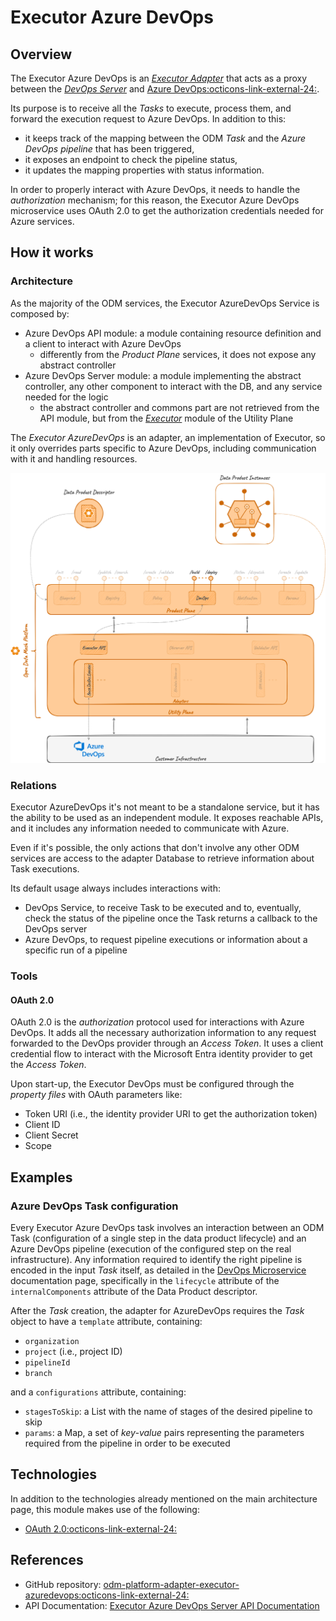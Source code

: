 # Executor Azure DevOps

## Overview

The Executor Azure DevOps is an [_Executor Adapter_](../index.md) that acts as a proxy between the [_DevOps Server_](../../../product-plane/devops.md) and <a href="https://azure.microsoft.com/en-us/products/devops/" target="_blank">Azure DevOps:octicons-link-external-24:</a>.

Its purpose is to receive all the _Tasks_ to execute, process them, and forward the execution request to Azure DevOps. In addition to this:

* it keeps track of the mapping between the ODM _Task_ and the _Azure DevOps pipeline_ that has been triggered,
* it exposes an endpoint to check the pipeline status,
* it updates the mapping properties with status information.

In order to properly interact with Azure DevOps, it needs to handle the _authorization_ mechanism; for this reason, the Executor Azure DevOps microservice uses OAuth 2.0 to get the authorization credentials needed for Azure services.


## How it works

### Architecture
As the majority of the ODM services, the Executor AzureDevOps Service is composed by:

* Azure DevOps API module: a module containing resource definition and a client to interact with Azure DevOps
    * differently from the _Product Plane_ services, it does not expose any abstract controller
* Azure DevOps Server module: a module implementing the abstract controller, any other component to interact with the DB, and any service needed for the logic
    * the abstract controller and commons part are not retrieved from the API module, but from the [_Executor_](../index.md) module of the Utility Plane

The _Executor AzureDevOps_ is an adapter, an implementation of Executor,
so it only overrides parts specific to Azure DevOps, including communication with it and handling resources.

![Executor-AzureDevOps-diagram](../../../../images/architecture/utility-plane/executor/adapters/executor_azuredevops_architecture.png)

### Relations
Executor AzureDevOps it's not meant to be a standalone service,
but it has the ability to be used as an independent module.
It exposes reachable APIs, and it includes any information needed to communicate with Azure.

Even if it's possible, the only actions that don't involve any other ODM services are access to the adapter Database 
to retrieve information about Task executions.

Its default usage always includes interactions with:
* DevOps Service, to receive Task to be executed and to, eventually, check the status of the pipeline once the Task returns a callback to the DevOps server
* Azure DevOps, to request pipeline executions or information about a specific run of a pipeline

### Tools

#### OAuth 2.0

OAuth 2.0 is the _authorization_ protocol used for interactions with Azure DevOps. It adds all the necessary authorization information to any request forwarded to the DevOps provider through an _Access Token_. It uses a client credential flow to interact with the Microsoft Entra identity provider to get the _Access Token_. 

Upon start-up, the Executor DevOps must be configured through the _property files_ with OAuth parameters like:

* Token URI (i.e., the identity provider URI to get the authorization token)
* Client ID
* Client Secret
* Scope

## Examples

### Azure DevOps Task configuration

Every Executor Azure DevOps task involves an interaction between an ODM Task (configuration of a single step in the data product lifecycle) and an Azure DevOps pipeline (execution of the configured step on the real infrastructure).
Any information required to identify the right pipeline is encoded in the input _Task_ itself, as detailed in the [DevOps Microservice](../../../product-plane/devops.md) documentation page, specifically in the `lifecycle` attribute of the `internalComponents` attribute of the Data Product descriptor.

After the _Task_ creation, the adapter for AzureDevOps requires the _Task_ object to have a `template` attribute, containing:
  
* `organization`
* `project` (i.e., project ID)
* `pipelineId`
* `branch`

and a `configurations` attribute, containing:

* `stagesToSkip`: a List with the name of stages of the desired pipeline to skip
* `params`: a Map, a set of _key-value_ pairs representing the parameters required from the pipeline in order to be executed


## Technologies

In addition to the technologies already mentioned on the main architecture page, this module makes use of the following:

* <a href="https://oauth.net/2/" target="_blank">OAuth 2.0:octicons-link-external-24:</a>


## References

* GitHub repository: <a href="https://github.com/opendatamesh-initiative/odm-platform-adapter-executor-azuredevops" target="_blank">odm-platform-adapter-executor-azuredevops:octicons-link-external-24:</a>
* API Documentation: [Executor Azure DevOps Server API Documentation](../../../../api-doc/index.md)